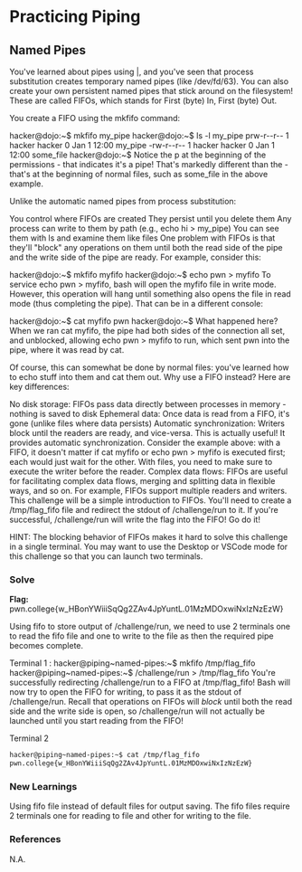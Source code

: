 # Practicing Piping

## Named Pipes

You've learned about pipes using |, and you've seen that process substitution creates temporary named pipes (like /dev/fd/63). You can also create your own persistent named pipes that stick around on the filesystem! These are called FIFOs, which stands for First (byte) In, First (byte) Out.

You create a FIFO using the mkfifo command:

hacker@dojo:~$ mkfifo my_pipe
hacker@dojo:~$ ls -l my_pipe
prw-r--r-- 1 hacker hacker 0 Jan 1 12:00 my_pipe
-rw-r--r-- 1 hacker hacker 0 Jan 1 12:00 some_file
hacker@dojo:~$
Notice the p at the beginning of the permissions - that indicates it's a pipe! That's markedly different than the - that's at the beginning of normal files, such as some_file in the above example.

Unlike the automatic named pipes from process substitution:

You control where FIFOs are created
They persist until you delete them
Any process can write to them by path (e.g., echo hi > my_pipe)
You can see them with ls and examine them like files
One problem with FIFOs is that they'll "block" any operations on them until both the read side of the pipe and the write side of the pipe are ready. For example, consider this:

hacker@dojo:~$ mkfifo myfifo
hacker@dojo:~$ echo pwn > myfifo
To service echo pwn > myfifo, bash will open the myfifo file in write mode. However, this operation will hang until something also opens the file in read mode (thus completing the pipe). That can be in a different console:

hacker@dojo:~$ cat myfifo
pwn
hacker@dojo:~$
What happened here? When we ran cat myfifo, the pipe had both sides of the connection all set, and unblocked, allowing echo pwn > myfifo to run, which sent pwn into the pipe, where it was read by cat.

Of course, this can somewhat be done by normal files: you've learned how to echo stuff into them and cat them out. Why use a FIFO instead? Here are key differences:

No disk storage: FIFOs pass data directly between processes in memory - nothing is saved to disk
Ephemeral data: Once data is read from a FIFO, it's gone (unlike files where data persists)
Automatic synchronization: Writers block until the readers are ready, and vice-versa. This is actually useful! It provides automatic synchronization. Consider the example above: with a FIFO, it doesn't matter if cat myfifo or echo pwn > myfifo is executed first; each would just wait for the other. With files, you need to make sure to execute the writer before the reader.
Complex data flows: FIFOs are useful for facilitating complex data flows, merging and splitting data in flexible ways, and so on. For example, FIFOs support multiple readers and writers.
This challenge will be a simple introduction to FIFOs. You'll need to create a /tmp/flag_fifo file and redirect the stdout of /challenge/run to it. If you're successful, /challenge/run will write the flag into the FIFO! Go do it!

HINT: The blocking behavior of FIFOs makes it hard to solve this challenge in a single terminal. You may want to use the Desktop or VSCode mode for this challenge so that you can launch two terminals.

### Solve
**Flag:** pwn.college{w_HBonYWiiiSqQg2ZAv4JpYuntL.01MzMDOxwiNxIzNzEzW}

Using fifo to store output of /challenge/run, we need to use 2 terminals one to read the fifo file and one to write to the file as then the required pipe becomes complete.


Terminal 1 : 
hacker@piping~named-pipes:~$ mkfifo /tmp/flag_fifo
hacker@piping~named-pipes:~$ /challenge/run > /tmp/flag_fifo
You're successfully redirecting /challenge/run to a FIFO at /tmp/flag_fifo!
Bash will now try to open the FIFO for writing, to pass it as the stdout of
/challenge/run. Recall that operations on FIFOs will *block* until both the
read side and the write side is open, so /challenge/run will not actually be
launched until you start reading from the FIFO!

Terminal 2 
```bash
hacker@piping~named-pipes:~$ cat /tmp/flag_fifo
pwn.college{w_HBonYWiiiSqQg2ZAv4JpYuntL.01MzMDOxwiNxIzNzEzW}
```

### New Learnings
Using fifo file instead of default files for output saving. The fifo files require 2 terminals one for reading to file and other for writing to the file.

### References 
N.A.
